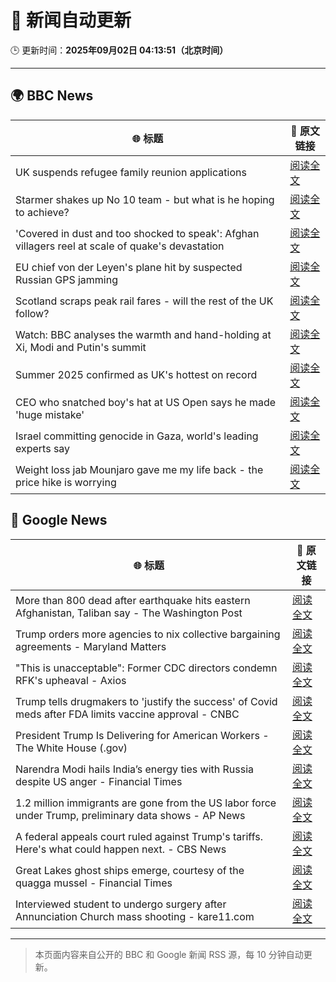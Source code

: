 # 🧠 新闻自动更新

🕒 更新时间：**2025年09月02日 04:13:51（北京时间）**

---

## 🌍 BBC News

| 🌐 标题 | 🔗 原文链接 |
|--------|-------------|
| UK suspends refugee family reunion applications | [阅读全文](https://www.bbc.com/news/articles/c626p66d6jxo?at_medium=RSS&at_campaign=rss) |
| Starmer shakes up No 10 team - but what is he hoping to achieve? | [阅读全文](https://www.bbc.com/news/articles/cd0d195md5eo?at_medium=RSS&at_campaign=rss) |
| 'Covered in dust and too shocked to speak': Afghan villagers reel at scale of quake's devastation | [阅读全文](https://www.bbc.com/news/articles/cm2vm2r6dzdo?at_medium=RSS&at_campaign=rss) |
| EU chief von der Leyen's plane hit by suspected Russian GPS jamming | [阅读全文](https://www.bbc.com/news/articles/c9d07z1439zo?at_medium=RSS&at_campaign=rss) |
| Scotland scraps peak rail fares - will the rest of the UK follow? | [阅读全文](https://www.bbc.com/news/articles/czxp9zl0k90o?at_medium=RSS&at_campaign=rss) |
| Watch: BBC analyses the warmth and hand-holding at Xi, Modi and Putin's summit | [阅读全文](https://www.bbc.com/news/videos/cn0r02zgjj4o?at_medium=RSS&at_campaign=rss) |
| Summer 2025 confirmed as UK's hottest on record | [阅读全文](https://www.bbc.com/weather/articles/c1kz18d3wjro?at_medium=RSS&at_campaign=rss) |
| CEO who snatched boy's hat at US Open says he made 'huge mistake' | [阅读全文](https://www.bbc.com/news/articles/ce93klk0jpzo?at_medium=RSS&at_campaign=rss) |
| Israel committing genocide in Gaza, world's leading experts say | [阅读全文](https://www.bbc.com/news/articles/cde3eyzdr63o?at_medium=RSS&at_campaign=rss) |
| Weight loss jab Mounjaro gave me my life back - the price hike is worrying | [阅读全文](https://www.bbc.com/news/articles/cwyp9e1vyr6o?at_medium=RSS&at_campaign=rss) |

## 📰 Google News

| 🌐 标题 | 🔗 原文链接 |
|--------|-------------|
| More than 800 dead after earthquake hits eastern Afghanistan, Taliban say - The Washington Post | [阅读全文](https://news.google.com/rss/articles/CBMiigFBVV95cUxNdml0NTAyWWJMMEpwaW5sMk40MGM0ZDN4RTU0MnM0U0lPc0JhLW1TcnRuZXJyRG91ekdyWGZycUlsNWgzdHJuWG55RUNNVEFBYkhZXy10MzJSVjVDREd3LWlubmRVbFhkbUVwUmRWazFOVWVkN3B6b1JVSkVNWWlPc1ZNeVltQU42T3c?oc=5) |
| Trump orders more agencies to nix collective bargaining agreements - Maryland Matters | [阅读全文](https://news.google.com/rss/articles/CBMiqgFBVV95cUxNcXJ4ckhQOEJZdGlwMEhnNVVQWndic0dDc05yUlRLaGVoRERVRnZwaG5BNXRUanEtbjhLcXIzMzVGQUx6VGJ2ZFlBTUhFZjNoeDJwX0k3aW9sd1Q4TmMwbXFnYzVNOHVteVUtUGV5MElmcUtqd3RiVTVObUoyOHk1ZG9pTm5oT0FnTG5IVUdpVUFvTTNjV1gzM3hIOFVUT01SUW5OWlRWcXdnZw?oc=5) |
| "This is unacceptable": Former CDC directors condemn RFK's upheaval - Axios | [阅读全文](https://news.google.com/rss/articles/CBMidEFVX3lxTE1VMkNqVUN2dG1uWHkyWmxCNGVCNWhBQzhlZmtfWXJrbWdaTTdYRjU0ZVFKWlhpM2JoOXJ2cmFtdDN1ZDJkYlpZUEh4QTYxWnhtczlQSXRQZHlOX08tMUtpRVAwUUE3Z01SZlJldkpNSDFoTUs4?oc=5) |
| Trump tells drugmakers to 'justify the success' of Covid meds after FDA limits vaccine approval - CNBC | [阅读全文](https://news.google.com/rss/articles/CBMic0FVX3lxTE1BOWxHYXc5am43QVo2VmxydWN1Q3lfYUlWMWdxQnRsSVRCMEVBdDB3OVdBM0VmWHpKdEw3N3JDd1BTWVpvbWM0b3Exam5FQmxxWFUzaUFRM016dUt3WmR6Z3VRdU51WkFtZ2Y5Y1NmUnlfaTDSAXhBVV95cUxNTmg1RjNpZEc4eVpIUmNPeC1oaHZLUUdMZXJ0SE9Ndmw2U3BQYmFkLTdrSjZocEp2UW9rQWxwTjdJUGNkM2Q1V1NpdldWcEF3RUpKcElHQnJVTHpuWGk4OWJmVWh4UmpLMHVmTFVCOHFiTHRnSnpNOVU?oc=5) |
| President Trump Is Delivering for American Workers - The White House (.gov) | [阅读全文](https://news.google.com/rss/articles/CBMimwFBVV95cUxPU21POE5TSUQ5aExjanlHeGJyMUYyblBkRjBMNmx1dDFCN2RRZk9jVGZsM21KRUQwbE9tcTlhMW1WQjF2Q3lCRXlyV21mRkNXQ05NX2pMVHVqUkFlVG1BNXlES1NWNXY3X095b09pNWxPSlBTQ2xQRmh3RUE2SkFfakxyYV9jLXMzZ2ZCUXR6bm5MUDNiQmhSd2w1QQ?oc=5) |
| Narendra Modi hails India’s energy ties with Russia despite US anger - Financial Times | [阅读全文](https://news.google.com/rss/articles/CBMicEFVX3lxTE1GV3ZuNkVBRnJNdkttZkJIbkJMQ2JmSFFEd0VFT29wVWxfOWk3cXYwMExBX1dsTTZjUXNpLUZlaHgyVzRjR0RCa1FodElxMGwtOGRHX2I2UHl4LXBGdDk5Yk95dXd2VkJiTDBXcnJKdHQ?oc=5) |
| 1.2 million immigrants are gone from the US labor force under Trump, preliminary data shows - AP News | [阅读全文](https://news.google.com/rss/articles/CBMikAFBVV95cUxOdW5WOGVKaWhoZFFnQ2Nrd2JycTV1bkxkNUNIWEZRX3ZLWUFsanMtZWJzRlBxcnVndHhwODR2Tng5Z2JvLVZtSk95VEVDUWZNWjRrQVdlRERkaEx4R0Z3aDJPX3Vhcy10azdhTlltbFZCeVZJRHhrSXhveTFWSndoSDFXVVRGamwzcHRwRWtDMnA?oc=5) |
| A federal appeals court ruled against Trump's tariffs. Here's what could happen next. - CBS News | [阅读全文](https://news.google.com/rss/articles/CBMingFBVV95cUxNTEJhTGhaR1dRa19SOHFlOVBSMTdBRUJUWG9VMU1DaW5yeHZyN0lJN25RLU1jaEFxZU83R1RLc25VeFh2dlpaeUhXZWxEWFNCNGZJMmQ2TW0tME9Wei1pc2tXcnRsOXJ0OThyVV9nRjVSaHVVd1YwSnRFNmtrRWJuVkhlc0UzanRaSzV3b0J5azltdmNWM01qTkI2V0FZUdIBowFBVV95cUxNLWlDM1ZQZDFLbEdBNUs1MEQwakwtLU01SzR4M0JDa0tXRXZKU1VRS1RVSVphTTdKNTFXN2lrTHhVMUpRWkdEcEJwZDNZLW9vVWo1NVh3Wld2YlRTNDg0VlEtS29jVFdiTlBfV3hHVl9GSHdzZ1RYZkNNbFhta1NXdkhUcEVaZE5jV3BjbU5Sbm4walpaNUFVa1ZQLTJ4SVB6Uk53?oc=5) |
| Great Lakes ghost ships emerge, courtesy of the quagga mussel - Financial Times | [阅读全文](https://news.google.com/rss/articles/CBMicEFVX3lxTE5TRTFpdmlHWDlFN0lieGRfSDI5MVlJdlVPU3BjaDhEVXZaU0s1QTYwVlNSMUFPNDZFZGhxRFd1OWZxWEoxSkd4dkdwQUhoa2hSVUs1cFJJLTd2QjFkMExNT1dzMkRnQnRIRHltSUpfN1E?oc=5) |
| Interviewed student to undergo surgery after Annunciation Church mass shooting - kare11.com | [阅读全文](https://news.google.com/rss/articles/CBMi8gFBVV95cUxQVURXdm5vNDVlRTlGUWZWblR3Rm1zWkhncEQ2dlFoZXFiWDM0WDkzblhoempRM3Vkdk5PSTJsRENJOUhJSjJRaVlYbTRYVFdxOVdkMTRoNTRjdW05LTdNajVJb0hyazB3Vmpvei02WVBpUU8zd2N3NDV3RnVQV2llRDBtNGhwYUFHaTBqUDh5N1NxRTBQYm5NbTNYcUV5NVBPWHJ1aHRUXzM0WHNmb1FaRnlvcXNGNFdaOEVsdS1ScXcweXJMcnI1UXd3Qmc1cWt2R1BFVDY2RkRkaUh2dnZnaHNXTXp4S1RYRzl6anZ6OUc5UQ?oc=5) |

---
> 本页面内容来自公开的 BBC 和 Google 新闻 RSS 源，每 10 分钟自动更新。